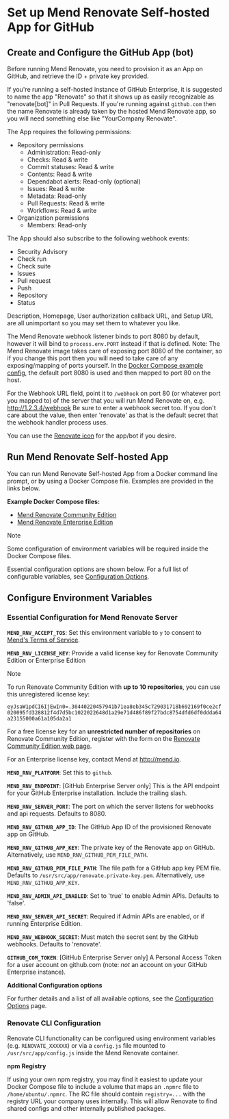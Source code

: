 # Set up Mend Renovate Self-hosted App for GitHub

## Create and Configure the GitHub App (bot)

Before running Mend Renovate, you need to provision it as an App on GitHub, and retrieve the ID + private key provided.

If you're running a self-hosted instance of GitHub Enterprise, it is suggested to name the app "Renovate" so that it shows up as easily recognizable as "renovate[bot]" in Pull Requests.
If you're running against `github.com` then the name Renovate is already taken by the hosted Mend Renovate app, so you will need something else like "YourCompany Renovate".

The App requires the following permissions:

- Repository permissions
  - Administration: Read-only
  - Checks: Read & write
  - Commit statuses: Read & write
  - Contents: Read & write
  - Dependabot alerts: Read-only (optional)
  - Issues: Read & write
  - Metadata: Read-only
  - Pull Requests: Read & write
  - Workflows: Read & write
- Organization permissions
  - Members: Read-only

The App should also subscribe to the following webhook events:

- Security Advisory
- Check run
- Check suite
- Issues
- Pull request
- Push
- Repository
- Status

Description, Homepage, User authorization callback URL, and Setup URL are all unimportant so you may set them to whatever you like.

The Mend Renovate webhook listener binds to port 8080 by default, however it will bind to `process.env.PORT` instead if that is defined.
Note: The Mend Renovate image takes care of exposing port 8080 of the container, so if you change this port then you will need to take care of any exposing/mapping of ports yourself.
In the [Docker Compose example config](https://github.com/mend/renovate-cc-ee/tree/main/examples/), the default port 8080 is used and then mapped to port 80 on the host.

For the Webhook URL field, point it to `/webhook` on port 80 (or whatever port you mapped to) of the server that you will run Mend Renovate on, e.g. http://1.2.3.4/webhook
Be sure to enter a webhook secret too.
If you don't care about the value, then enter 'renovate' as that is the default secret that the webhook handler process uses.

You can use the [Renovate icon](https://docs.renovatebot.com/assets/images/logo.png) for the app/bot if you desire.

## Run Mend Renovate Self-hosted App

You can run Mend Renovate Self-hosted App from a Docker command line prompt, or by using a Docker Compose file. Examples are provided in the links below.

**Example Docker Compose files:**

- [Mend Renovate Community Edition](../examples/docker-compose/docker-compose-renovate-ce.yml)
- [Mend Renovate Enterprise Edition](../examples/docker-compose/docker-compose-renovate-ee.yml)

> [!NOTE]
> 
> Some configuration of environment variables will be required inside the Docker Compose files.
> 
> Essential configuration options are shown below. For a full list of configurable variables, see [Configuration Options](configuration-options.md).

## Configure Environment Variables

### Essential Configuration for Mend Renovate Server

**`MEND_RNV_ACCEPT_TOS`**: Set this environment variable to `y` to consent to [Mend's Terms of Service](https://www.mend.io/terms-of-service/).

**`MEND_RNV_LICENSE_KEY`**: Provide a valid license key for Renovate Community Edition or Enterprise Edition

> [!Note]
>
> To run Renovate Community Edition with **up to 10 repositories**, you can use this unregistered license key:
>
> `eyJsaW1pdCI6IjEwIn0=.30440220457941b71ea8eb345c729031718b692169f0ce2cf020095fd328812f4d7d5bc1022022648d1a29e71d486f89f27bdc8754dfd6df0ddda64a23155000a61a105da2a1`
>
> For a free license key for an **unrestricted number of repositories** on Renovate Community Edition, register with the form on the [Renovate Community Edition web page](https://www.mend.io/mend-renovate-community/).
>
> For an Enterprise license key, contact Mend at http://mend.io.

**`MEND_RNV_PLATFORM`**: Set this to `github`.

**`MEND_RNV_ENDPOINT`**: [GitHub Enterprise Server only] This is the API endpoint for your GitHub Enterprise installation. Include the trailing slash.

**`MEND_RNV_SERVER_PORT`**: The port on which the server listens for webhooks and api requests. Defaults to 8080.

**`MEND_RNV_GITHUB_APP_ID`**: The GitHub App ID of the provisioned Renovate app on GitHub.

**`MEND_RNV_GITHUB_APP_KEY`**: The private key of the Renovate app on GitHub. Alternatively, use `MEND_RNV_GITHUB_PEM_FILE_PATH`.

**`MEND_RNV_GITHUB_PEM_FILE_PATH`**: The file path for a GitHub app key PEM file. Defaults to `/usr/src/app/renovate.private-key.pem`. Alternatively, use `MEND_RNV_GITHUB_APP_KEY`.

**`MEND_RNV_ADMIN_API_ENABLED`**: Set to 'true' to enable Admin APIs. Defaults to 'false'.

**`MEND_RNV_SERVER_API_SECRET`**: Required if Admin APIs are enabled, or if running Enterprise Edition.

**`MEND_RNV_WEBHOOK_SECRET`**: Must match the secret sent by the GitHub webhooks. Defaults to 'renovate'.

**`GITHUB_COM_TOKEN`**: [GitHub Enterprise Server only] A Personal Access Token for a user account on github.com (note: _not_ an account on your GitHub Enterprise instance).

**Additional Configuration options**

For further details and a list of all available options, see the [Configuration Options](configuration-options.md) page.

### Renovate CLI Configuration

Renovate CLI functionality can be configured using environment variables (e.g. `RENOVATE_XXXXXX`) or via a `config.js` file mounted to `/usr/src/app/config.js` inside the Mend Renovate container.

**npm Registry**

If using your own npm registry, you may find it easiest to update your Docker Compose file to include a volume that maps an `.npmrc` file to `/home/ubuntu/.npmrc`. The RC file should contain `registry=...` with the registry URL your company uses internally. This will allow Renovate to find shared configs and other internally published packages.
